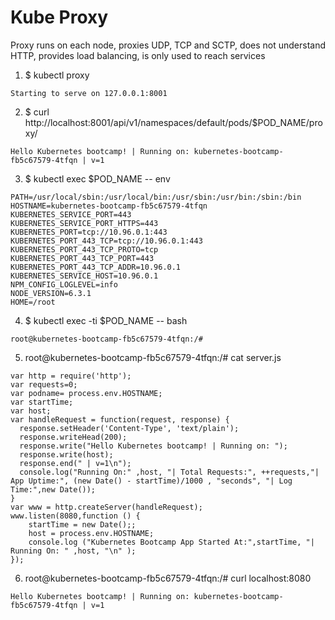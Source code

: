 # Kube Proxy

Proxy runs on each node, proxies UDP, TCP and SCTP, does not understand HTTP, provides load balancing, is only used to reach services

1. $ kubectl proxy
```
Starting to serve on 127.0.0.1:8001
```

2. $ curl http://localhost:8001/api/v1/namespaces/default/pods/$POD_NAME/proxy/

```
Hello Kubernetes bootcamp! | Running on: kubernetes-bootcamp-fb5c67579-4tfqn | v=1
```

3. $ kubectl exec $POD_NAME -- env
```
PATH=/usr/local/sbin:/usr/local/bin:/usr/sbin:/usr/bin:/sbin:/bin
HOSTNAME=kubernetes-bootcamp-fb5c67579-4tfqn
KUBERNETES_SERVICE_PORT=443
KUBERNETES_SERVICE_PORT_HTTPS=443
KUBERNETES_PORT=tcp://10.96.0.1:443
KUBERNETES_PORT_443_TCP=tcp://10.96.0.1:443
KUBERNETES_PORT_443_TCP_PROTO=tcp
KUBERNETES_PORT_443_TCP_PORT=443
KUBERNETES_PORT_443_TCP_ADDR=10.96.0.1
KUBERNETES_SERVICE_HOST=10.96.0.1
NPM_CONFIG_LOGLEVEL=info
NODE_VERSION=6.3.1
HOME=/root
```

4. $ kubectl exec -ti $POD_NAME -- bash
```
root@kubernetes-bootcamp-fb5c67579-4tfqn:/#
```

5. root@kubernetes-bootcamp-fb5c67579-4tfqn:/# cat server.js
```
var http = require('http');
var requests=0;
var podname= process.env.HOSTNAME;
var startTime;
var host;
var handleRequest = function(request, response) {
  response.setHeader('Content-Type', 'text/plain');
  response.writeHead(200);
  response.write("Hello Kubernetes bootcamp! | Running on: ");
  response.write(host);
  response.end(" | v=1\n");
  console.log("Running On:" ,host, "| Total Requests:", ++requests,"| App Uptime:", (new Date() - startTime)/1000 , "seconds", "| Log Time:",new Date());
}
var www = http.createServer(handleRequest);
www.listen(8080,function () {
    startTime = new Date();;
    host = process.env.HOSTNAME;
    console.log ("Kubernetes Bootcamp App Started At:",startTime, "| Running On: " ,host, "\n" );
});
```

6. root@kubernetes-bootcamp-fb5c67579-4tfqn:/# curl localhost:8080
```
Hello Kubernetes bootcamp! | Running on: kubernetes-bootcamp-fb5c67579-4tfqn | v=1
```
